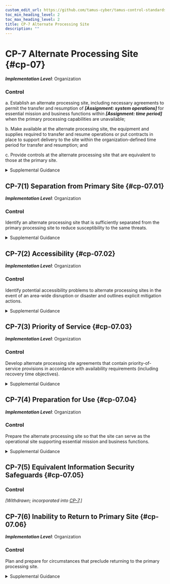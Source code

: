 ```yaml
---
custom_edit_url: https://github.com/tamus-cyber/tamus-control-standards/tree/main/content/tamus.edu/TAMUS_profile.xml
toc_min_heading_level: 2
toc_max_heading_level: 2
title: CP-7 Alternate Processing Site
description: ""
---
```


# CP-7 Alternate Processing Site {#cp-07}

_**Implementation Level**_: Organization

### Control



a. Establish an alternate processing site, including necessary agreements to permit the transfer and resumption of <strong title="cp-07_odp.01"> <em>[Assignment: system operations]</em> </strong> for essential mission and business functions within <strong title="cp-07_odp.02"> <em>[Assignment: time period]</em> </strong> when the primary processing capabilities are unavailable;

b. Make available at the alternate processing site, the equipment and supplies required to transfer and resume operations or put contracts in place to support delivery to the site within the organization-defined time period for transfer and resumption; and

c. Provide controls at the alternate processing site that are equivalent to those at the primary site.


<details><summary>Supplemental Guidance</summary>Alternate processing sites are geographically distinct from primary processing sites and provide processing capability if the primary processing site is not available. The alternate processing capability may be addressed using a physical processing site or other alternatives, such as failover to a cloud-based service provider or other internally or externally provided processing service. Geographically distributed architectures that support contingency requirements may also be considered alternate processing sites. Controls that are covered by alternate processing site agreements include the environmental conditions at alternate sites, access rules, physical and environmental protection requirements, and the coordination for the transfer and assignment of personnel. Requirements are allocated to alternate processing sites that reflect the requirements in contingency plans to maintain essential mission and business functions despite disruption, compromise, or failure in organizational systems.</details>


## CP-7(1) Separation from Primary Site {#cp-07.01}

_**Implementation Level**_: Organization

### Control

Identify an alternate processing site that is sufficiently separated from the primary processing site to reduce susceptibility to the same threats.


<details><summary>Supplemental Guidance</summary>Threats that affect alternate processing sites are defined in organizational assessments of risk and include natural disasters, structural failures, hostile attacks, and errors of omission or commission. Organizations determine what is considered a sufficient degree of separation between primary and alternate processing sites based on the types of threats that are of concern. For threats such as hostile attacks, the degree of separation between sites is less relevant.</details>


## CP-7(2) Accessibility {#cp-07.02}

_**Implementation Level**_: Organization

### Control

Identify potential accessibility problems to alternate processing sites in the event of an area-wide disruption or disaster and outlines explicit mitigation actions.


<details><summary>Supplemental Guidance</summary>Area-wide disruptions refer to those types of disruptions that are broad in geographic scope with such determinations made by organizations based on organizational assessments of risk.</details>


## CP-7(3) Priority of Service {#cp-07.03}

_**Implementation Level**_: Organization

### Control

Develop alternate processing site agreements that contain priority-of-service provisions in accordance with availability requirements (including recovery time objectives).


<details><summary>Supplemental Guidance</summary>Priority of service agreements refer to negotiated agreements with service providers that ensure that organizations receive priority treatment consistent with their availability requirements and the availability of information resources for logical alternate processing and/or at the physical alternate processing site. Organizations establish recovery time objectives as part of contingency planning.</details>


## CP-7(4) Preparation for Use {#cp-07.04}

_**Implementation Level**_: Organization

### Control

Prepare the alternate processing site so that the site can serve as the operational site supporting essential mission and business functions.


<details><summary>Supplemental Guidance</summary>Site preparation includes establishing configuration settings for systems at the alternate processing site consistent with the requirements for such settings at the primary site and ensuring that essential supplies and logistical considerations are in place.</details>


## CP-7(5) Equivalent Information Security Safeguards {#cp-07.05}

### Control

<em>[Withdrawn; incorporated into [CP-7](/catalog/cp/cp-07#cp-07).]</em>



## CP-7(6) Inability to Return to Primary Site {#cp-07.06}

_**Implementation Level**_: Organization

### Control

Plan and prepare for circumstances that preclude returning to the primary processing site.


<details><summary>Supplemental Guidance</summary>There may be situations that preclude an organization from returning to the primary processing site such as if a natural disaster (e.g., flood or a hurricane) damaged or destroyed a facility and it was determined that rebuilding in the same location was not prudent.</details>
